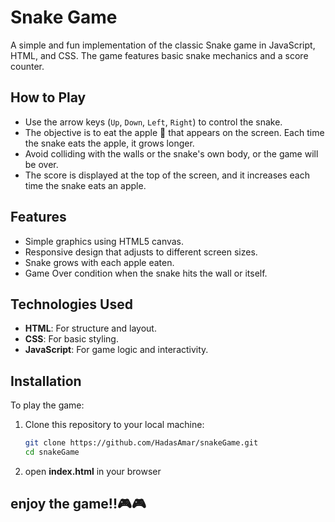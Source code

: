 # Snake Game

A simple and fun implementation of the classic Snake game in JavaScript, HTML, and CSS. The game features basic snake mechanics and a score counter.

## How to Play

- Use the arrow keys (`Up`, `Down`, `Left`, `Right`) to control the snake.
- The objective is to eat the apple 🍎 that appears on the screen. Each time the snake eats the apple, it grows longer.
- Avoid colliding with the walls or the snake's own body, or the game will be over.
- The score is displayed at the top of the screen, and it increases each time the snake eats an apple.

## Features

- Simple graphics using HTML5 canvas.
- Responsive design that adjusts to different screen sizes.
- Snake grows with each apple eaten.
- Game Over condition when the snake hits the wall or itself.

## Technologies Used

- **HTML**: For structure and layout.
- **CSS**: For basic styling.
- **JavaScript**: For game logic and interactivity.

## Installation

To play the game:

1. Clone this repository to your local machine:

   ```bash
   git clone https://github.com/HadasAmar/snakeGame.git
   cd snakeGame

2. open **index.html** in your browser  
## enjoy the game!!🎮🎮
   

